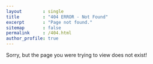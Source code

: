 ```yaml
---
layout        : single
title         : "404 ERROR - Not Found"
excerpt       : "Page not found."
sitemap       : false
permalink     : /404.html
author_profile: true
---
```


Sorry, but the page you were trying to view does not exist!